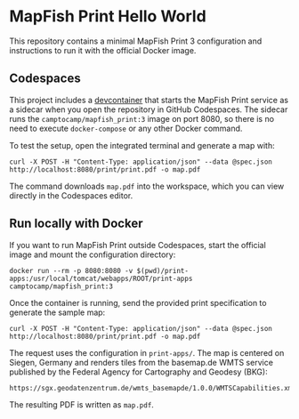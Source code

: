# MapFish Print Hello World

This repository contains a minimal MapFish Print 3 configuration and instructions to run it with the official Docker image.

## Codespaces

This project includes a [devcontainer](.devcontainer/devcontainer.json) that starts the MapFish Print service as a sidecar when you open the repository in GitHub Codespaces. The sidecar runs the `camptocamp/mapfish_print:3` image on port 8080, so there is no need to execute `docker-compose` or any other Docker command.

To test the setup, open the integrated terminal and generate a map with:

```
curl -X POST -H "Content-Type: application/json" --data @spec.json http://localhost:8080/print/print.pdf -o map.pdf
```

The command downloads `map.pdf` into the workspace, which you can view directly in the Codespaces editor.

## Run locally with Docker

If you want to run MapFish Print outside Codespaces, start the official image and mount the configuration directory:

```
docker run --rm -p 8080:8080 -v $(pwd)/print-apps:/usr/local/tomcat/webapps/ROOT/print-apps camptocamp/mapfish_print:3
```

Once the container is running, send the provided print specification to generate the sample map:

```
curl -X POST -H "Content-Type: application/json" --data @spec.json http://localhost:8080/print/print.pdf -o map.pdf
```

The request uses the configuration in `print-apps/`. The map is centered on Siegen, Germany and renders tiles from the basemap.de WMTS service published by the Federal Agency for Cartography and Geodesy (BKG):

```
https://sgx.geodatenzentrum.de/wmts_basemapde/1.0.0/WMTSCapabilities.xml
```

The resulting PDF is written as `map.pdf`.
